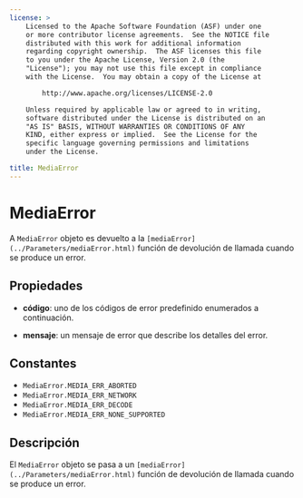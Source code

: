 ```yaml
---
license: >
    Licensed to the Apache Software Foundation (ASF) under one
    or more contributor license agreements.  See the NOTICE file
    distributed with this work for additional information
    regarding copyright ownership.  The ASF licenses this file
    to you under the Apache License, Version 2.0 (the
    "License"); you may not use this file except in compliance
    with the License.  You may obtain a copy of the License at

        http://www.apache.org/licenses/LICENSE-2.0

    Unless required by applicable law or agreed to in writing,
    software distributed under the License is distributed on an
    "AS IS" BASIS, WITHOUT WARRANTIES OR CONDITIONS OF ANY
    KIND, either express or implied.  See the License for the
    specific language governing permissions and limitations
    under the License.

title: MediaError
---
```


# MediaError

A `MediaError` objeto es devuelto a la `[mediaError](../Parameters/mediaError.html)` función de devolución de llamada cuando se produce un error.

## Propiedades

*   **código**: uno de los códigos de error predefinido enumerados a continuación.

*   **mensaje**: un mensaje de error que describe los detalles del error.

## Constantes

*   `MediaError.MEDIA_ERR_ABORTED`
*   `MediaError.MEDIA_ERR_NETWORK`
*   `MediaError.MEDIA_ERR_DECODE`
*   `MediaError.MEDIA_ERR_NONE_SUPPORTED`

## Descripción

El `MediaError` objeto se pasa a un `[mediaError](../Parameters/mediaError.html)` función de devolución de llamada cuando se produce un error.
